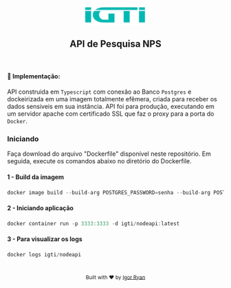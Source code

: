 <h5 align="center"><img width="150px" src="./assets/logo-green.png"></h5>

<h2 align="center">API de Pesquisa NPS</h2>


<br>

#### :pencil: Implementação:
API construida em `Typescript` com conexão ao Banco `Postgres` e dockeirizada em uma imagem totalmente efêmera, criada para receber os dados sensiveis em sua instância.
API foi para produção, executando em um servidor apache com certificado SSL que faz o proxy para a porta do `Docker`.
<br>

### Iniciando


<p>Faça download do arquivo "Dockerfile" disponível neste repositório. Em seguida, execute os comandos abaixo no diretório do Dockerfile.</p>



#### 1 - Build da imagem

``` js
docker image build --build-arg POSTGRES_PASSWORD=senha --build-arg POSTGRES_USER=user --build-arg POSTGRES_HOST=host -t igti/nodeapi .
```

#### 2 - Iniciando aplicação

``` js
docker container run -p 3333:3333 -d igti/nodeapi:latest
```

#### 3 - Para visualizar os logs

``` js
docker logs igti/nodeapi
```
<br>
<div align="center">
  <sub>Built with ❤︎ by <a href="https://github.com/igorryan">Igor Ryan</a>
</div>

[typescript-image]: https://img.shields.io/badge/Typescript-294E80.svg?style=for-the-badge&logo=typescript

[license-url]: LICENSE.md
[license-image]: https://img.shields.io/github/license/adonisjs/adonis-framework?style=for-the-badge
